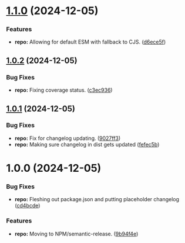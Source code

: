 # [1.1.0](https://github.com/WithOneVisionTechnologies/string-builder/compare/v1.0.2...v1.1.0) (2024-12-05)


### Features

* **repo:** Allowing for default ESM with fallback to CJS. ([d6ece5f](https://github.com/WithOneVisionTechnologies/string-builder/commit/d6ece5f1eeea7b0555219b470c49f0f8fb727406))

## [1.0.2](https://github.com/WithOneVisionTechnologies/string-builder/compare/v1.0.1...v1.0.2) (2024-12-05)


### Bug Fixes

* **repo:** Fixing coverage status. ([c3ec936](https://github.com/WithOneVisionTechnologies/string-builder/commit/c3ec936b3430f4c5b2331ae8f0289536bfd39450))

## [1.0.1](https://github.com/WithOneVisionTechnologies/string-builder/compare/v1.0.0...v1.0.1) (2024-12-05)


### Bug Fixes

* **repo:** Fix for changelog updating. ([9027ff3](https://github.com/WithOneVisionTechnologies/string-builder/commit/9027ff304e4cecc3e7bde4fb079a80211937beeb))
* **repo:** Making sure changelog in dist gets updated ([fefec5b](https://github.com/WithOneVisionTechnologies/string-builder/commit/fefec5b527a5edbdba9a612d47415ba19a6b6257))

# 1.0.0 (2024-12-05)


### Bug Fixes

* **repo:** Fleshing out package.json and putting placeholder changelog ([cd4bcde](https://github.com/WithOneVisionTechnologies/string-builder/commit/cd4bcde2e384ed6843ade0a2a33710ebe7229d68))


### Features

* **repo:** Moving to NPM/semantic-release. ([9b94f4e](https://github.com/WithOneVisionTechnologies/string-builder/commit/9b94f4ef529a371183ff154959e79b70e67403f2))
